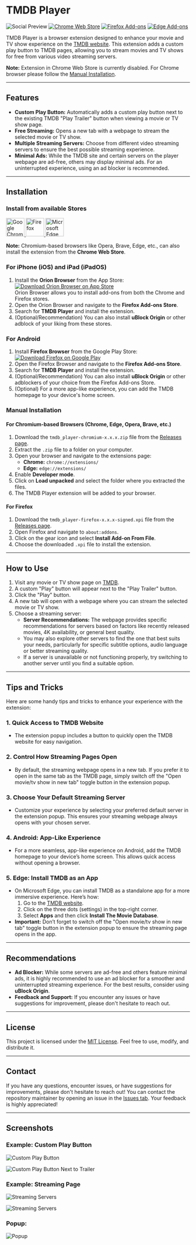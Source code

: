 # TMDB Player

![Social Preview](assets/socialpreview/socialpreview.png)
[![Chrome Web Store](https://img.shields.io/badge/Chrome_Web_Store-Install-yellow?logo=google-chrome&logoColor=white)](https://chromewebstore.google.com/detail/jomgiognkiagcgfhnbajhkdccmmmmphk) [![Firefox Add-ons](https://img.shields.io/badge/Firefox_Add_ons-Install-orange?logo=firefox-browser&logoColor=white)](https://addons.mozilla.org/firefox/addon/tmdb-player/) [![Edge Add-ons](https://img.shields.io/badge/Edge_Add_ons-Install-blue?logo=microsoft-edge&logoColor=white)](https://microsoftedge.microsoft.com/addons/detail/nioipgkkpacjdknpkochdpbhkcgefopi)

TMDB Player is a browser extension designed to enhance your movie and TV show experience on the [TMDB website](https://www.themoviedb.org/). This extension adds a custom play button to TMDB pages, allowing you to stream movies and TV shows for free from various video streaming servers.

**Note:** Extension in Chrome Web Store is currently disabled. For Chrome browser please follow the [Manual Installation](#manual-installation).

---

## Features

- **Custom Play Button:** Automatically adds a custom play button next to the existing TMDB "Play Trailer" button when viewing a movie or TV show page.
- **Free Streaming:** Opens a new tab with a webpage to stream the selected movie or TV show.
- **Multiple Streaming Servers:** Choose from different video streaming servers to ensure the best possible streaming experience.
- **Minimal Ads:** While the TMDB site and certain servers on the player webpage are ad-free, others may display minimal ads. For an uninterrupted experience, using an ad blocker is recommended.

---

## Installation

### Install from available Stores

<a href="https://chromewebstore.google.com/detail/jomgiognkiagcgfhnbajhkdccmmmmphk" target="_blank">
 <img src="https://user-images.githubusercontent.com/585534/107280622-91a8ea80-6a26-11eb-8d07-77c548b28665.png" alt="Google Chrome" height="50px" >
</a>

<a href="https://addons.mozilla.org/en-US/firefox/addon/tmdb-player/" target="_blank">
 <img src="https://blog.mozilla.org/addons/files/2015/11/get-the-addon.png" alt="Firefox" height="50px" >
</a>

<a href="https://microsoftedge.microsoft.com/addons/detail/nioipgkkpacjdknpkochdpbhkcgefopi" target="_blank">
 <img src="https://developer.microsoft.com/store/badges/images/English_get-it-from-MS.png" alt="Microsoft Edge" height="50px" >
</a>

**Note:** Chromium-based browsers like Opera, Brave, Edge, etc., can also install the extension from the **Chrome Web Store**.

### For iPhone (iOS) and iPad (iPadOS)

1. Install the **Orion Browser** from the App Store:  
   [![Download Orion Browser on App Store](https://img.shields.io/badge/Download_Orion_Browser-007AFF?logo=app-store&logoColor=white)](https://apps.apple.com/us/app/orion-browser-by-kagi/id1484498200)  
   Orion Browser allows you to install add-ons from both the Chrome and Firefox stores.
2. Open the Orion Browser and navigate to the **Firefox Add-ons Store**.
3. Search for **TMDB Player** and install the extension.
4. (Optional/Recommendation) You can also install **uBlock Origin** or other adblock of your liking from these stores.

### For Android

1. Install **Firefox Browser** from the Google Play Store:  
   [![Download Firefox on Google Play](https://img.shields.io/badge/Download_Firefox-4285F4?logo=google-play&logoColor=white)](https://play.google.com/store/apps/details?id=org.mozilla.firefox)  
2. Open the Firefox Browser and navigate to the **Firefox Add-ons Store**.
3. Search for **TMDB Player** and install the extension.
4. (Optional/Recommendation) You can also install **uBlock Origin** or other adblockers of your choice from the Firefox Add-ons Store.
5. (Optional) For a more app-like experience, you can add the TMDB homepage to your device's home screen.

### Manual Installation

#### For Chromium-based Browsers (Chrome, Edge, Opera, Brave, etc.)
1. Download the `tmdb_player-chromium-x.x.x.zip` file from the [Releases page](https://github.com/TomasTNunes/TMDB-Player/releases).
2. Extract the `.zip` file to a folder on your computer.
3. Open your browser and navigate to the extensions page:
   - **Chrome:** `chrome://extensions/`
   - **Edge:** `edge://extensions/`
4. Enable **Developer mode**.
5. Click on **Load unpacked** and select the folder where you extracted the files.
6. The TMDB Player extension will be added to your browser.

#### For Firefox
1. Download the `tmdb_player-firefox-x.x.x-signed.xpi` file from the [Releases page](https://github.com/TomasTNunes/TMDB-Player/releases).
2. Open Firefox and navigate to `about:addons`.
3. Click on the gear icon and select **Install Add-on From File**.
4. Choose the downloaded `.xpi` file to install the extension.

---

## How to Use

1. Visit any movie or TV show page on [TMDB](https://www.themoviedb.org/).
2. A custom "Play" button will appear next to the "Play Trailer" button.
3. Click the "Play" button.
4. A new tab will open with a webpage where you can stream the selected movie or TV show.
5. Choose a streaming server:
   - **Server Recommendations:** The webpage provides specific recommendations for servers based on factors like recently released movies, 4K availability, or general best quality.
   - You may also explore other servers to find the one that best suits your needs, particularly for specific subtitle options, audio language or better streaming quality.
   - If a server is unavailable or not functioning properly, try switching to another server until you find a suitable option.

---

## Tips and Tricks

Here are some handy tips and tricks to enhance your experience with the extension:

### 1. Quick Access to TMDB Website  
- The extension popup includes a button to quickly open the TMDB website for easy navigation.  

### 2. Control How Streaming Pages Open  
- By default, the streaming webpage opens in a new tab. If you prefer it to open in the same tab as the TMDB page, simply switch off the "Open movie/tv show in new tab" toggle button in the extension popup.  

### 3. Choose Your Default Streaming Server  
- Customize your experience by selecting your preferred default server in the extension popup. This ensures your streaming webpage always opens with your chosen server.  

### 4. Android: App-Like Experience  
- For a more seamless, app-like experience on Android, add the TMDB homepage to your device’s home screen. This allows quick access without opening a browser.  

### 5. Edge: Install TMDB as an App  
- On Microsoft Edge, you can install TMDB as a standalone app for a more immersive experience. Here’s how:  
  1. Go to the [TMDB website](https://www.themoviedb.org/).  
  2. Click on the three dots (settings) in the top-right corner.  
  3. Select **Apps** and then click **Install The Movie Database**.  
- **Important:** Don’t forget to switch off the "Open movie/tv show in new tab" toggle button in the extension popup to ensure the streaming page opens in the app.  

---

## Recommendations

- **Ad Blocker:** While some servers are ad-free and others feature minimal ads, it is highly recommended to use an ad blocker for a smoother and uninterrupted streaming experience. For the best results, consider using **uBlock Origin**.
- **Feedback and Support:** If you encounter any issues or have suggestions for improvement, please don't hesitate to reach out.

---

## License

This project is licensed under the [MIT License](/LICENSE). Feel free to use, modify, and distribute it.

---

## Contact

If you have any questions, encounter issues, or have suggestions for improvements, please don't hesitate to reach out! You can contact the repository maintainer by opening an issue in the [Issues tab](https://github.com/TomasTNunes/TMDB-Player/issues). Your feedback is highly appreciated!

---

## Screenshots

### Example: Custom Play Button

![Custom Play Button](assets/screenshots/movieButton.png)

![Custom Play Button Next to Trailer](assets/screenshots/tvShowButton.png)

### Example: Streaming Page

![Streaming Servers](assets/screenshots/player_movie.png)

![Streaming Servers](assets/screenshots/player_show.png)

### Popup:

![Popup](assets/screenshots/popup.png)
